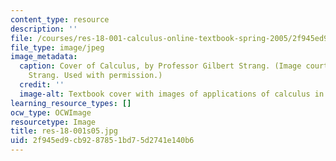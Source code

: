```yaml
---
content_type: resource
description: ''
file: /courses/res-18-001-calculus-online-textbook-spring-2005/2f945ed9cb9287851bd75d2741e140b6_res-18-001s05.jpg
file_type: image/jpeg
image_metadata:
  caption: Cover of Calculus, by Professor Gilbert Strang. (Image courtesy of Gilbert
    Strang. Used with permission.)
  credit: ''
  image-alt: Textbook cover with images of applications of calculus in real-life situations.
learning_resource_types: []
ocw_type: OCWImage
resourcetype: Image
title: res-18-001s05.jpg
uid: 2f945ed9-cb92-8785-1bd7-5d2741e140b6
---
```

